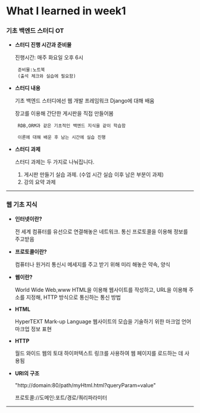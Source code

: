 # What I learned in week1

### 기초 백엔드 스터디 OT ###

- **스터디 진행 시간과 준비물**

	진행시간: 매주 화요일 오후 6시

       준비물:노트북
       (출석 체크와 실습에 필요함)
	
	

- **스터디 내용**

	기초 백엔드 스터디에선 웹 개발 프레임워크 Django에 대해 배움
	
	장고를 이용해 간단한 게시판을 직접 만들어봄

       RDB,ORM과 같은 기초적인 백엔드 지식을 같이 학습함
   
       이론에 대해 배운 후 남는 시간에 실습 진행
	
- **스터디 과제**
	
	스터디 과제는 두 가지로 나눠집니다.
	
	1. 게시판 만들기 실습 과제. (수업 시간 실습 이후 남은 부분이 과제)
	2. 강의 요약 과제
---
### 웹 기초 지식 ###

- **인터넷이란?**

	전 세계 컴퓨터를 유선으로 연결해놓은 네트워크. 통신 프로토콜을 이용해 정보를 주고받음

- **프로토콜이란?**

	컴퓨터나 원거리 통신시 메세지를 주고 받기 위해 미리 해놓은 약속, 양식
	
- **웹이란?**
    
    World Wide Web,www
	HTML을 이용해 웹사이트를 작성하고,
	URL을 이용해 주소를 지정해,
	HTTP 방식으로 통신하는 통신 방법

- **HTML**
  
    HyperTEXT Mark-up Language
	웹사이트의 모습을 기술하기 위한 마크업 언어
    마크업 정보 표현

- **HTTP**

    월드 와이드 웹의 토대
    하이퍼텍스트 링크를 사용하여 웹 페이지를 로드하는 데 사용됨
- **URl의 구조**

	"http://domain:80/path/myHtml.html?queryParam=value"
	
	프로토콜://도메인:포트/경로/쿼리파라미터
-----
